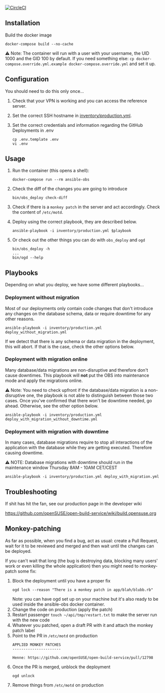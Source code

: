 [![CircleCI](https://circleci.com/gh/openSUSE/ansible-obs.svg?style=svg)](https://circleci.com/gh/openSUSE/ansible-obs)

## Installation

Build the docker image

```shell
docker-compose build --no-cache
```

⚠️ Note: The container will run with a user with your username, the UID 1000 and the GID 100 by default.
If you need something else: `cp docker-compose.override.yml.example docker-compose.override.yml` and set it up.

## Configuration

You should need to do this only once...

1. Check that your VPN is working and you can access the reference server.
1. Set the correct SSH hostname in [inventory/production.yml](https://github.com/openSUSE/ansible-obs/blob/master/inventory/production.yml).
1. Set the correct credentials and information regarding the GitHub Deployments in .env

    ```shell
    cp .env.template .env
    vi .env
    ```

## Usage

1. Run the container (this opens a shell):

    ```shell
    docker-compose run --rm ansible-obs
    ```

1. Check the diff of the changes you are going to introduce

    ```shell
    bin/obs_deploy check-diff
    ```

1. Check if there is a `monkey patch` in the server and act accordingly. Check the content of `/etc/motd`.
1. Deploy using the correct playbook, they are described below.

    ```shell
    ansible-playbook -i inventory/production.yml $playbook
    ```

1. Or check out the other things you can do with `obs_deploy` and `ogd`

    ```shell
    bin/obs_deploy -h
    ...
    bin/ogd --help
    ```

## Playbooks

Depending on what you deploy, we have some different playbooks...

### Deployment without migration

Most of our deployments only contain code changes that don't introduce any changes on the database schema, data or require downtime for any other reasons.

```shell
ansible-playbook -i inventory/production.yml deploy_without_migration.yml
```

If we detect that there is any schema or data migration in the deployment, this will abort. If that is the case, check the other options below.

### Deployment with migration online

Many database/data migrations are non-disruptive and therefore don't cause downtimes. This playbook will **not** put
the OBS into maintenance mode and apply the migrations online.

⚠️ Note: You need to check upfront if the database/data migration is a non-disruptive one, the playbook is not able to distinguish between those two cases. Once you've confirmed that there won't be downtime needed, go ahead. Otherwise, see the other option below.

```
ansible-playbook -i inventory/production.yml deploy_with_migration_without_downtime.yml
```

### Deployment with migration with downtime

In many cases, database migrations require to stop all interactions of the application with the database while they are getting executed. Therefore causing downtime.

⚠️ NOTE: Database migrations with downtime should run in the maintenance window Thursday 8AM - 10AM CET/CEST

```
ansible-playbook -i inventory/production.yml deploy_with_migration.yml
```

## Troubleshooting

If shit has hit the fan, see our production page in the developer wiki

https://github.com/openSUSE/open-build-service/wiki/build.opensuse.org

## Monkey-patching

As far as possible, when you find a bug, act as usual: create a Pull Request, wait for it to be reviewed and merged and then wait until the changes can be deployed.

If you can't wait that long (the bug is destroying data, blocking many users' work or even killing the whole application) then you might need to monkey-patch some fix:

1. Block the deployment until you have a proper fix
    ```shell
    ogd lock --reason "There is a monkey patch in app/blah/blubb.rb"
    ```
    Note: you can have ogd set up on your machine but it's also ready to be used inside the ansible-obs docker container.
1. Change the code on production (apply the patch)
1. Restart passenger `touch ~/api/tmp/restart.txt` to make the server run with the new code
1. Whatever you patched, open a draft PR with it and attach the monkey patch label
1. Point to the PR in `/etc/motd` on production
    ```shell
    APPLIED MONKEY PATCHES
    ----------------------

    Henne: https://github.com/openSUSE/open-build-service/pull/12798
    ```
1. Once the PR is merged, unblock the deployment
    ```shell
    ogd unlock
    ```
1. Remove things from `/etc/motd` on production

